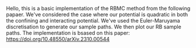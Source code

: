 Hello, this is a basic implementation of the RBMC method from the following papaer. We've considered the case where our potential is quadratic in both the confining and interacting potential. We've used the Euler-Maruyama discretisation to generate our sample paths. We then plot our RB sample paths. The implementation is bsased on this paper: https://doi.org/10.48550/arXiv.2310.00544 
